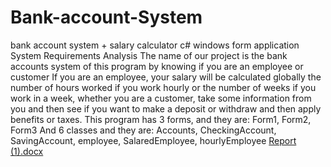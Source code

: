 # Bank-account-System
bank account system + salary calculator c# windows form application 
System Requirements Analysis 
The name of our project is the bank accounts system of this program by knowing if you are an employee or customer If you are an employee, your salary will be calculated globally the number of hours worked if you work hourly or the number of weeks if you work in a week, whether you are a customer, take some information from you and then see if you want to make a deposit or withdraw and then apply benefits or taxes.
This program has 3 forms, and they are: Form1, Form2, Form3
And 6 classes and they are: Accounts, CheckingAccount, SavingAccount, employee, SalaredEmployee, hourlyEmployee
[Report (1).docx](https://github.com/mohamedissam6/Bank-account-System/files/9485255/Report.1.docx)
